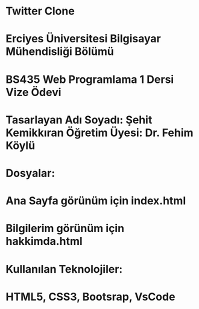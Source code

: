 # Twitter Clone
# Erciyes Üniversitesi Bilgisayar Mühendisliği Bölümü
# BS435 Web Programlama 1 Dersi Vize Ödevi
# Tasarlayan Adı Soyadı: Şehit Kemikkıran Öğretim Üyesi: Dr. Fehim Köylü
# Dosyalar:
# Ana Sayfa görünüm için index.html
# Bilgilerim görünüm için hakkimda.html
# Kullanılan Teknolojiler: 
# HTML5, CSS3, Bootsrap, VsCode
